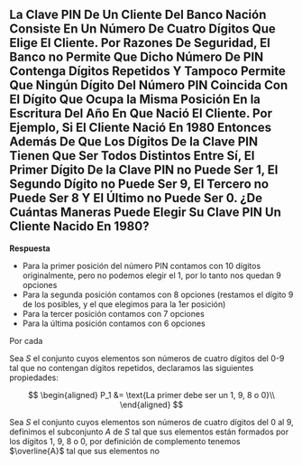 ## La Clave PIN De Un Cliente Del Banco Nación Consiste En Un Número De Cuatro Dígitos Que Elige El Cliente. Por Razones De Seguridad, El Banco no Permite Que Dicho Número De PIN Contenga Dígitos Repetidos Y Tampoco Permite Que Ningún Dígito Del Número PIN Coincida Con El Dígito Que Ocupa la Misma Posición En la Escritura Del Año En Que Nació El Cliente. Por Ejemplo, Si El Cliente Nació En 1980 Entonces Además De Que Los Dígitos De la Clave PIN Tienen Que Ser Todos Distintos Entre Sí, El Primer Dígito De la Clave PIN no Puede Ser 1, El Segundo Dígito no Puede Ser 9, El Tercero no Puede Ser 8 Y El Último no Puede Ser 0. ¿De Cuántas Maneras Puede Elegir Su Clave PIN Un Cliente Nacido En 1980?

**Respuesta**

- Para la primer posición del número PIN contamos con 10 dígitos originalmente, pero no podemos elegir el 1, por lo tanto nos quedan 9 opciones
- Para la segunda posición contamos con 8 opciones (restamos el dígito 9 de los posibles, y el que elegimos para la 1er posición)
- Para la tercer posición contamos con 7 opciones
- Para la última posición contamos con 6 opciones

Por cada

Sea $S$ el conjunto cuyos elementos son números de cuatro dígitos del 0-9 tal que no contengan dígitos repetidos, declaramos las siguientes propiedades:

$$  
\begin{aligned}
P_1 &= \text{La primer debe ser un 1, 9, 8 o 0}\\
\end{aligned}
$$ 

Sea $S$ el conjunto cuyos elementos son números de cuatro dígitos del 0 al 9, definimos el subconjunto $A$ de $S$ tal que sus elementos están formados por los dígitos 1, 9, 8 o 0, por definición de complemento tenemos $\overline{A}$ tal que sus elementos no
